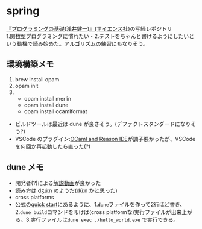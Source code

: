 # spring
[『プログラミングの基礎(浅井健一)』(サイエンス社)](http://www.saiensu.co.jp/?page=book_details&ISBN=ISBN978-4-7819-1160-1)の写経レポジトリ  
1.関数型プログラミングに慣れたい・2.テストをちゃんと書けるようにしたいという動機で読み始めた。アルゴリズムの練習にもなりそう。

## 環境構築メモ
 1. brew install opam
 1. opam init
 1. - opam install merlin  
    - opam install dune  
    - opam install ocamlformat  

 - ビルドツールは最近は dune が良さそう。(デファクトスタンダードになりそう?)
 - VSCode のプラグイン:[OCaml and Reason IDE](https://marketplace.visualstudio.com/items?itemName=freebroccolo.reasonml)が調子悪かったが、VSCode を何回か再起動したら直った(?)

## dune メモ
 - 開発者(?)による[解説動画](https://www.youtube.com/watch?v=6SXelt7pRmY)が良かった
 - 読み方は dʒúːn のようだ(dúːn かと思った)
 - cross platforms
 - [公式のquick start](https://dune.readthedocs.io/en/latest/quick-start.html)にあるように、1.`dune`ファイルを作って2行ほど書き、2.`dune build`コマンドを叩けば(cross platformな)実行ファイルが出来上がる。3.実行ファイルは`dune exec ./hello_world.exe` で実行できる。

